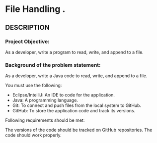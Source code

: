 # File Handling .

## DESCRIPTION

### Project Objective:

As a developer, write a program to read, write, and append to a file.

 

### Background of the problem statement:

As a developer, write a Java code to read, write, and append to a file.

 

You must use the following:

 * Eclipse/IntelliJ: An IDE to code for the application.
 * Java: A programming language.
 * Git: To connect and push files from the local system to GitHub.
 * GitHub: To store the application code and track its versions. 
 

Following requirements should be met:

The versions of the code should be tracked on GitHub repositories.
The code should work properly.
 
